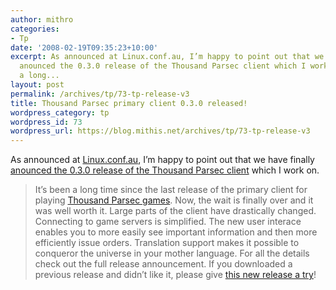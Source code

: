 ```yaml
---
author: mithro
categories:
- Tp
date: '2008-02-19T09:35:23+10:00'
excerpt: As announced at Linux.conf.au, I’m happy to point out that we have finally
  anounced the 0.3.0 release of the Thousand Parsec client which I work on. It’s been
  a long...
layout: post
permalink: /archives/tp/73-tp-release-v3
title: Thousand Parsec primary client 0.3.0 released!
wordpress_category: tp
wordpress_id: 73
wordpress_url: https://blog.mithis.net/archives/tp/73-tp-release-v3
---
```


<div ><p>As announced at <a href="http://linux.conf.au/">Linux.conf.au</a>, I’m happy to point out that we have finally <a href="http://www.thousandparsec.net/tp/news.php/2008-02-18-2107">anounced the 0.3.0 release of the Thousand Parsec client</a> which I work on.</p><blockquote><p> It’s been a long time since the last release of the primary client for playing <a href="http://www.thousandparsec.net/tp/">Thousand Parsec games</a>. Now, the wait is finally over and it was well worth it. Large parts of the client have drastically changed. Connecting to game servers is simplified. The new user interace enables you to more easily see important information and then more efficiently issue orders. Translation support makes it possible to conqueror the universe in your mother language. For all the details check out the full release announcement. If you downloaded a previous release and didn’t like it, please give <a href="http://www.thousandparsec.net/tp/downloads.php#tpclient-pywx">this new release a try</a>!</p></blockquote></div>
